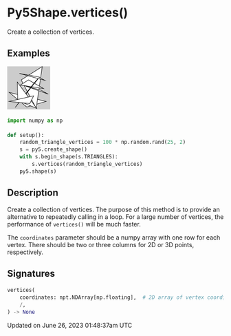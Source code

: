 # Py5Shape.vertices()

Create a collection of vertices.

## Examples

<div class="example-table">

<div class="example-row"><div class="example-cell-image">

![example picture for vertices()](/images/reference/Py5Shape_vertices_0.png)

</div><div class="example-cell-code">

```python
import numpy as np

def setup():
    random_triangle_vertices = 100 * np.random.rand(25, 2)
    s = py5.create_shape()
    with s.begin_shape(s.TRIANGLES):
        s.vertices(random_triangle_vertices)
    py5.shape(s)
```

</div></div>

</div>

## Description

Create a collection of vertices. The purpose of this method is to provide an alternative to repeatedly calling [](py5shape_vertex) in a loop. For a large number of vertices, the performance of `vertices()` will be much faster.

The `coordinates` parameter should be a numpy array with one row for each vertex. There should be two or three columns for 2D or 3D points, respectively.

## Signatures

```python
vertices(
    coordinates: npt.NDArray[np.floating],  # 2D array of vertex coordinates with 2 or 3 columns for 2D or 3D points, respectively
    /,
) -> None
```

Updated on June 26, 2023 01:48:37am UTC
